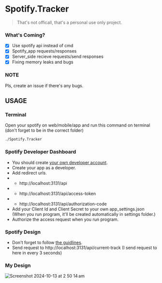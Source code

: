 # Spotify.Tracker 

> That's not officall, that's a personal use only project.

### What's Coming?
- [x] Use spotify api instead of cmd
- [x] Spotify_app requests/responses
- [x] Server_side recieve requests/send responses
- [x] Fixing memory leaks and bugs

### NOTE
Pls, create an issue if there's any bugs.

## USAGE

### Terminal
Open your spotify on web/mobile/app and run this command on terminal (don't forget to be in the correct folder)
```bash
./Spotify.Tracker
```

### Spotify Developer Dashboard
- You should create [your own developer account](https://developer.spotify.com/dashboard).
- Create your app as a developer.
- Add redirect urls.
- - http://localhost:3131/api
- - http://localhost:3131/api/access-token
- - http://localhost:3131/api/authorization-code
- Add your Client Id and Client Secret to your own app_settings.json (When you run program, it'll be created automatically in settings folder.)
- Authorize the access request when you run program.

### Spotify Design
- Don't forget to follow [the guidlines](https://developer.spotify.com/documentation/design).
- Send request to http://localhost:3131/api/current-track (I send request to here in every 3 seconds)

### My Design 
![Screenshot 2024-10-13 at 2 50 14 am](https://github.com/user-attachments/assets/f6fdde30-1abe-481f-8b6f-17c6b992c56c)

